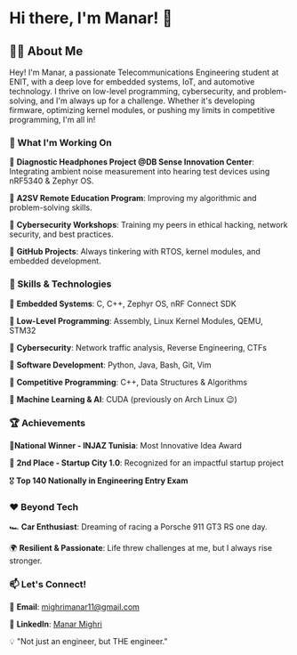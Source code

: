 # Hi there, I'm Manar! 🚀

## 👩‍💻 About Me
Hey! I'm Manar, a passionate Telecommunications Engineering student at ENIT, with a deep love for embedded systems, IoT, and automotive technology. I thrive on low-level programming, cybersecurity, and problem-solving, and I'm always up for a challenge. Whether it's developing firmware, optimizing kernel modules, or pushing my limits in competitive programming, I'm all in!

### 🌱 What I'm Working On
🔹 **Diagnostic Headphones Project @DB Sense Innovation Center**: Integrating ambient noise measurement into hearing test devices using nRF5340 & Zephyr OS.

🔹 **A2SV Remote Education Program**: Improving my algorithmic and problem-solving skills.

🔹 **Cybersecurity Workshops**: Training my peers in ethical hacking, network security, and best practices.

🔹 **GitHub Projects**: Always tinkering with RTOS, kernel modules, and embedded development.


### 🚀 Skills & Technologies
🔸 **Embedded Systems**: C, C++, Zephyr OS, nRF Connect SDK

🔸 **Low-Level Programming**: Assembly, Linux Kernel Modules, QEMU, STM32

🔸 **Cybersecurity**: Network traffic analysis, Reverse Engineering, CTFs

🔸 **Software Development**: Python, Java, Bash, Git, Vim

🔸 **Competitive Programming**: C++, Data Structures & Algorithms

🔸 **Machine Learning & AI**: CUDA (previously on Arch Linux 😉)


### 🏆 Achievements
🏅**National Winner - INJAZ Tunisia**: Most Innovative Idea Award

🥈 **2nd Place - Startup City 1.0**: Recognized for an impactful startup project

🎖 **Top 140 Nationally in Engineering Entry Exam**


### ❤️ Beyond Tech
🏎 **Car Enthusiast**: Dreaming of racing a Porsche 911 GT3 RS one day.

🌍 **Resilient & Passionate**: Life threw challenges at me, but I always rise stronger.

### 📫 Let's Connect!
📧 **Email**: [mighrimanar11@gmail.com](mailto:mighrimanar11@gmail.com)

💼 **LinkedIn**: [Manar Mighri](https://www.linkedin.com/in/manar-mighri/)

💡 "Not just an engineer, but THE engineer."
